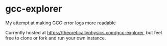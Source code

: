# gcc-explorer
My attempt at making GCC error logs more readable

Currently hosted at https://theoreticallyphysics.com/gcc-explorer, but feel free to clone or fork and run your own instance.
